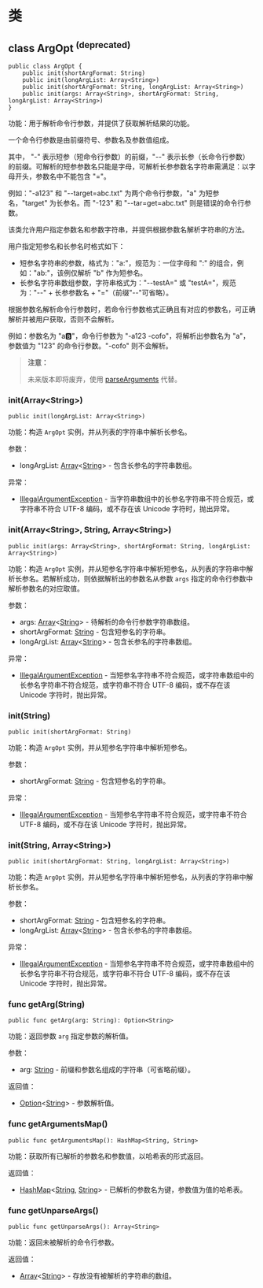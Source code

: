 # 类

## class ArgOpt <sup>(deprecated)</sup>

```cangjie
public class ArgOpt {
    public init(shortArgFormat: String)
    public init(longArgList: Array<String>)
    public init(shortArgFormat: String, longArgList: Array<String>)
    public init(args: Array<String>, shortArgFormat: String, longArgList: Array<String>)
}
```

功能：用于解析命令行参数，并提供了获取解析结果的功能。

一个命令行参数是由前缀符号、参数名及参数值组成。

其中， "-" 表示短参（短命令行参数）的前缀，"--" 表示长参（长命令行参数）的前缀。可解析的短参参数名只能是字母，可解析长参参数名字符串需满足：以字母开头，参数名中不能包含 "="。

例如："-a123" 和 "--target=abc.txt" 为两个命令行参数，"a" 为短参名，"target" 为长参名。而 "-123" 和 "--tar=get=abc.txt" 则是错误的命令行参数。

该类允许用户指定参数名和参数字符串，并提供根据参数名解析字符串的方法。

用户指定短参名和长参名时格式如下：

- 短参名字符串的参数，格式为："a:"，规范为：一位字母和 ":" 的组合，例如："ab:"，该例仅解析 "b" 作为短参名。
- 长参名字符串数组参数，字符串格式为："--testA=" 或 "testA="，规范为："--" + 长参参数名 + "="（前缀"--"可省略）。

根据参数名解析命令行参数时，若命令行参数格式正确且有对应的参数名，可正确解析并被用户获取，否则不会解析。

例如：参数名为 "a:b:"，命令行参数为 "-a123 -cofo"，将解析出参数名为 "a"，参数值为 "123" 的命令行参数。"-cofo" 则不会解析。

> **注意：**
>
> 未来版本即将废弃，使用 [parseArguments](./argopt_package_function.md#func-parseargumentsarraystring-arrayargumentspec) 代替。

### init(Array\<String>)

```cangjie
public init(longArgList: Array<String>)
```

功能：构造 `ArgOpt` 实例，并从列表的字符串中解析长参名。

参数：

- longArgList: [Array](../../core/core_package_api/core_package_structs.md#struct-arrayt)\<[String](../../core/core_package_api/core_package_structs.md#struct-string)> - 包含长参名的字符串数组。

异常：

- [IllegalArgumentException](../../core/core_package_api/core_package_exceptions.md#class-illegalargumentexception) - 当字符串数组中的长参名字符串不符合规范，或字符串不符合 UTF-8 编码，或不存在该 Unicode 字符时，抛出异常。

### init(Array\<String>, String, Array\<String>)

```cangjie
public init(args: Array<String>, shortArgFormat: String, longArgList: Array<String>)
```

功能：构造 `ArgOpt` 实例，并从短参名字符串中解析短参名，从列表的字符串中解析长参名。若解析成功，则依据解析出的参数名从参数 `args` 指定的命令行参数中解析参数名的对应取值。

参数：

- args: [Array](../../core/core_package_api/core_package_structs.md#struct-arrayt)\<[String](../../core/core_package_api/core_package_structs.md#struct-string)> - 待解析的命令行参数字符串数组。
- shortArgFormat: [String](../../core/core_package_api/core_package_structs.md#struct-string) - 包含短参名的字符串。
- longArgList: [Array](../../core/core_package_api/core_package_structs.md#struct-arrayt)\<[String](../../core/core_package_api/core_package_structs.md#struct-string)> - 包含长参名的字符串数组。

异常：

- [IllegalArgumentException](../../core/core_package_api/core_package_exceptions.md#class-illegalargumentexception) - 当短参名字符串不符合规范，或字符串数组中的长参名字符串不符合规范，或字符串不符合 UTF-8 编码，或不存在该 Unicode 字符时，抛出异常。

### init(String)

```cangjie
public init(shortArgFormat: String)
```

功能：构造 `ArgOpt` 实例，并从短参名字符串中解析短参名。

参数：

- shortArgFormat: [String](../../core/core_package_api/core_package_structs.md#struct-string) - 包含短参名的字符串。

异常：

- [IllegalArgumentException](../../core/core_package_api/core_package_exceptions.md#class-illegalargumentexception) - 当短参名字符串不符合规范，或字符串不符合 UTF-8 编码，或不存在该 Unicode 字符时，抛出异常。

### init(String, Array\<String>)

```cangjie
public init(shortArgFormat: String, longArgList: Array<String>)
```

功能：构造 `ArgOpt` 实例，并从短参名字符串中解析短参名，从列表的字符串中解析长参名。

参数：

- shortArgFormat: [String](../../core/core_package_api/core_package_structs.md#struct-string) - 包含短参名的字符串。
- longArgList: [Array](../../core/core_package_api/core_package_structs.md#struct-arrayt)\<[String](../../core/core_package_api/core_package_structs.md#struct-string)> - 包含长参名的字符串数组。

异常：

- [IllegalArgumentException](../../core/core_package_api/core_package_exceptions.md#class-illegalargumentexception) - 当短参名字符串不符合规范，或字符串数组中的长参名字符串不符合规范，或字符串不符合 UTF-8 编码，或不存在该 Unicode 字符时，抛出异常。

### func getArg(String)

```cangjie
public func getArg(arg: String): Option<String>
```

功能：返回参数 `arg` 指定参数的解析值。

参数：

- arg: [String](../../core/core_package_api/core_package_structs.md#struct-string) - 前缀和参数名组成的字符串（可省略前缀）。

返回值：

- [Option](../../core/core_package_api/core_package_enums.md#enum-optiont)\<[String](../../core/core_package_api/core_package_structs.md#struct-string)> - 参数解析值。

### func getArgumentsMap()

```cangjie
public func getArgumentsMap(): HashMap<String, String>
```

功能：获取所有已解析的参数名和参数值，以哈希表的形式返回。

返回值：

- [HashMap](../../collection/collection_package_api/collection_package_class.md#class-hashmapk-v)\<[String](../../core/core_package_api/core_package_structs.md#struct-string), [String](../../core/core_package_api/core_package_structs.md#struct-string)> - 已解析的参数名为键，参数值为值的哈希表。

### func getUnparseArgs()

```cangjie
public func getUnparseArgs(): Array<String>
```

功能：返回未被解析的命令行参数。

返回值：

- [Array](../../core/core_package_api/core_package_structs.md#struct-arrayt)\<[String](../../core/core_package_api/core_package_structs.md#struct-string)> - 存放没有被解析的字符串的数组。
